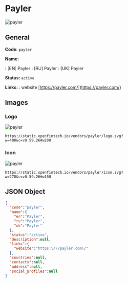 
# Payler 
![payler](https://static.openfintech.io/vendors/payler/logo.svg?w=400&c=v0.59.26#w200)  

## General 
 
**Code:** `payler` 
 
**Name:** 
 
:	[EN] Payler 
:	[RU] Payler 
:	[UK] Payler 
 
**Status:** `active` 
 
**Links:** 
: website [https://payler.com/](https://payler.com/) 
 

## Images 

### Logo 
 
![payler](https://static.openfintech.io/vendors/payler/logo.svg?w=400&c=v0.59.26#w200)  

```
https://static.openfintech.io/vendors/payler/logo.svg?w=400&c=v0.59.26#w200
```  

### Icon 
 
![payler](https://static.openfintech.io/vendors/payler/icon.svg?w=278&c=v0.59.26#w100)  

```
https://static.openfintech.io/vendors/payler/icon.svg?w=278&c=v0.59.26#w100
```  

## JSON Object 

```json
{
  "code":"payler",
  "name":{
    "en":"Payler",
    "ru":"Payler",
    "uk":"Payler"
  },
  "status":"active",
  "description":null,
  "links":{
    "website":"https:\/\/payler.com\/"
  },
  "countries":null,
  "contacts":null,
  "address":null,
  "social_profiles":null
}
```  

